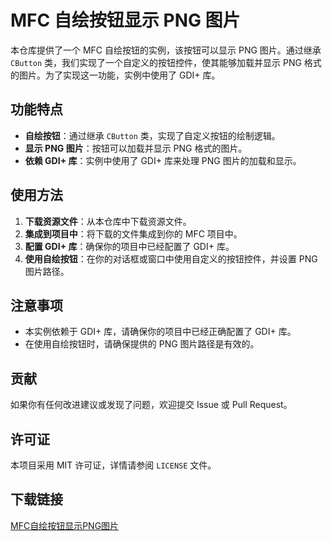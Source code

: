# MFC 自绘按钮显示 PNG 图片

本仓库提供了一个 MFC 自绘按钮的实例，该按钮可以显示 PNG 图片。通过继承 `CButton` 类，我们实现了一个自定义的按钮控件，使其能够加载并显示 PNG 格式的图片。为了实现这一功能，实例中使用了 GDI+ 库。

## 功能特点

- **自绘按钮**：通过继承 `CButton` 类，实现了自定义按钮的绘制逻辑。
- **显示 PNG 图片**：按钮可以加载并显示 PNG 格式的图片。
- **依赖 GDI+ 库**：实例中使用了 GDI+ 库来处理 PNG 图片的加载和显示。

## 使用方法

1. **下载资源文件**：从本仓库中下载资源文件。
2. **集成到项目中**：将下载的文件集成到你的 MFC 项目中。
3. **配置 GDI+ 库**：确保你的项目中已经配置了 GDI+ 库。
4. **使用自绘按钮**：在你的对话框或窗口中使用自定义的按钮控件，并设置 PNG 图片路径。

## 注意事项

- 本实例依赖于 GDI+ 库，请确保你的项目中已经正确配置了 GDI+ 库。
- 在使用自绘按钮时，请确保提供的 PNG 图片路径是有效的。

## 贡献

如果你有任何改进建议或发现了问题，欢迎提交 Issue 或 Pull Request。

## 许可证

本项目采用 MIT 许可证，详情请参阅 `LICENSE` 文件。

## 下载链接

[MFC自绘按钮显示PNG图片](https://pan.quark.cn/s/24c87ca730d2)